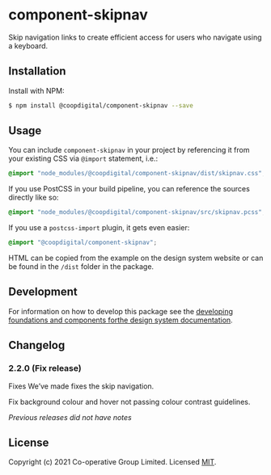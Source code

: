 # component-skipnav
Skip navigation links to create efficient access for users who navigate using a keyboard.

## Installation
Install with NPM:
```bash
$ npm install @coopdigital/component-skipnav --save
```

## Usage
You can include `component-skipnav` in your project by referencing it from your existing CSS via `@import` statement, i.e.:
```css
@import "node_modules/@coopdigital/component-skipnav/dist/skipnav.css";
```

If you use PostCSS in your build pipeline, you can reference the sources directly like so:
```css
@import "node_modules/@coopdigital/component-skipnav/src/skipnav.pcss";
```

If you use a `postcss-import` plugin, it gets even easier:
```css
@import "@coopdigital/component-skipnav";
```
HTML can be copied from the example on the design system website or can be found in the `/dist` folder in the package.

## Development
For information on how to develop this package see the [developing foundations and components forthe design system documentation](https://github.com/coopdigital/coop-frontend/blob/master/packages/README.md).

## Changelog

### 2.2.0 (Fix release)
Fixes
We’ve made fixes the skip navigation.

Fix background colour and hover not passing colour contrast guidelines.

_Previous releases did not have notes_


## License
Copyright (c) 2021 Co-operative Group Limited.
Licensed [MIT](https://github.com/coopdigital/coop-frontend/blob/master/LICENSE).

